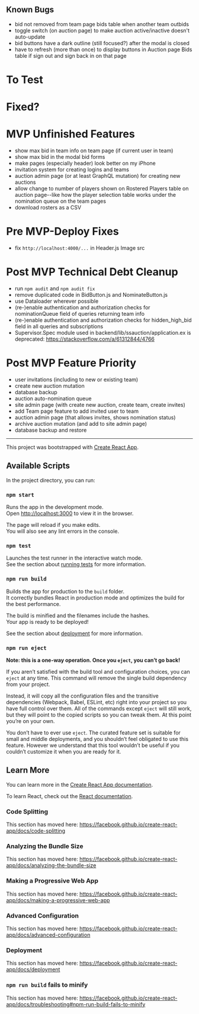 ## Known Bugs
- bid not removed from team page bids table when another team outbids
- toggle switch (on auction page) to make auction active/inactive doesn't auto-update
- bid buttons have a dark outline (still focused?) after the modal is closed
- have to refresh (more than once) to display buttons in Auction page Bids table if sign out and sign back in on that page

# To Test

# Fixed?

# MVP Unfinished Features
- show max bid in team info on team page (if current user in team)
- show max bid in the modal bid forms
- make pages (especially header) look better on my iPhone
- invitation system for creating logins and teams
- auction admin page (or at least GraphQL mutation) for creating new auctions
- allow change to number of players shown on Rostered Players table on auction page--like how the player selection table works under the nomination queue on the team pages
- download rosters as a CSV

# Pre MVP-Deploy Fixes
- fix `http://localhost:4000/...` in Header.js Image src

# Post MVP Technical Debt Cleanup
- run `npm audit` and `npm audit fix`
- remove duplicated code in BidButton.js and NominateButton.js
- use Dataloader wherever possible
- (re-)enable authentication and authorization checks for nominationQueue field of queries returning team info
- (re-)enable authentication and authorization checks for hidden_high_bid field in all queries and subscriptions
- Supervisor.Spec module used in backend/lib/ssauction/application.ex is deprecated: https://stackoverflow.com/a/61312844/4766

# Post MVP Feature Priority
- user invitations (including to new or existing team)
- create new auction mutation
- database backup
- auction auto-nomination queue
- site admin page (with create new auction, create team, create invites)
- add Team page feature to add invited user to team
- auction admin page (that allows invites, shows nomination status)
- archive auction mutation (and add to site admin page)
- database backup and restore

----

This project was bootstrapped with [Create React App](https://github.com/facebook/create-react-app).

## Available Scripts

In the project directory, you can run:

### `npm start`

Runs the app in the development mode.<br>
Open [http://localhost:3000](http://localhost:3000) to view it in the browser.

The page will reload if you make edits.<br>
You will also see any lint errors in the console.

### `npm test`

Launches the test runner in the interactive watch mode.<br>
See the section about [running tests](https://facebook.github.io/create-react-app/docs/running-tests) for more information.

### `npm run build`

Builds the app for production to the `build` folder.<br>
It correctly bundles React in production mode and optimizes the build for the best performance.

The build is minified and the filenames include the hashes.<br>
Your app is ready to be deployed!

See the section about [deployment](https://facebook.github.io/create-react-app/docs/deployment) for more information.

### `npm run eject`

**Note: this is a one-way operation. Once you `eject`, you can’t go back!**

If you aren’t satisfied with the build tool and configuration choices, you can `eject` at any time. This command will remove the single build dependency from your project.

Instead, it will copy all the configuration files and the transitive dependencies (Webpack, Babel, ESLint, etc) right into your project so you have full control over them. All of the commands except `eject` will still work, but they will point to the copied scripts so you can tweak them. At this point you’re on your own.

You don’t have to ever use `eject`. The curated feature set is suitable for small and middle deployments, and you shouldn’t feel obligated to use this feature. However we understand that this tool wouldn’t be useful if you couldn’t customize it when you are ready for it.

## Learn More

You can learn more in the [Create React App documentation](https://facebook.github.io/create-react-app/docs/getting-started).

To learn React, check out the [React documentation](https://reactjs.org/).

### Code Splitting

This section has moved here: https://facebook.github.io/create-react-app/docs/code-splitting

### Analyzing the Bundle Size

This section has moved here: https://facebook.github.io/create-react-app/docs/analyzing-the-bundle-size

### Making a Progressive Web App

This section has moved here: https://facebook.github.io/create-react-app/docs/making-a-progressive-web-app

### Advanced Configuration

This section has moved here: https://facebook.github.io/create-react-app/docs/advanced-configuration

### Deployment

This section has moved here: https://facebook.github.io/create-react-app/docs/deployment

### `npm run build` fails to minify

This section has moved here: https://facebook.github.io/create-react-app/docs/troubleshooting#npm-run-build-fails-to-minify
